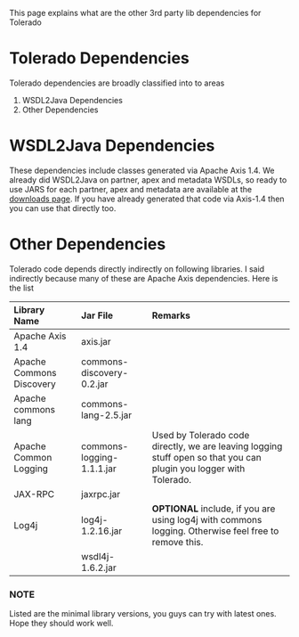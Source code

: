 This page explains what are the other 3rd party lib dependencies for Tolerado

# Tolerado Dependencies #

Tolerado dependencies are broadly classified into to areas

  1. WSDL2Java Dependencies
  1. Other Dependencies


# WSDL2Java Dependencies #

These dependencies include classes generated via Apache Axis 1.4. We already did WSDL2Java on partner, apex and metadata WSDLs, so ready to use JARS for each partner, apex and metadata are available at the [downloads page](http://code.google.com/p/tolerado-salesforce-web-services-client-wrappers/downloads/list). If you have already generated that code via Axis-1.4 then you can use that directly too.

# Other Dependencies #

Tolerado code depends directly indirectly on following libraries. I said indirectly because many of these are Apache Axis dependencies. Here is the list

| **Library Name** | **Jar File** | **Remarks** |
|:-----------------|:-------------|:------------|
| Apache Axis 1.4 | axis.jar |  |
| Apache Commons Discovery | commons-discovery-0.2.jar  |  |
| Apache commons lang | commons-lang-2.5.jar |  |
| Apache Common Logging | commons-logging-1.1.1.jar | Used by Tolerado code directly, we are leaving logging stuff open so that you can plugin you logger with Tolerado. |
| JAX-RPC | jaxrpc.jar |  |
| Log4j | log4j-1.2.16.jar | **OPTIONAL** include, if you are using log4j with commons logging. Otherwise feel free to remove this. |
|  | wsdl4j-1.6.2.jar |  |

### NOTE ###
Listed are the minimal library versions, you guys can try with latest ones. Hope they should work well.